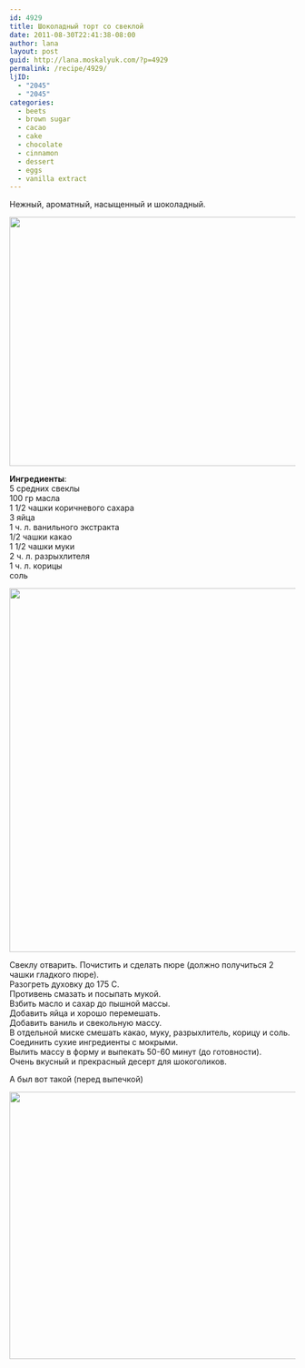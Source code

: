 ```yaml
---
id: 4929
title: Шоколадный торт со свеклой
date: 2011-08-30T22:41:38-08:00
author: lana
layout: post
guid: http://lana.moskalyuk.com/?p=4929
permalink: /recipe/4929/
ljID:
  - "2045"
  - "2045"
categories:
  - beets
  - brown sugar
  - cacao
  - cake
  - chocolate
  - cinnamon
  - dessert
  - eggs
  - vanilla extract
---
```

Нежный, ароматный, насыщенный и шоколадный.

<img loading="lazy" class="alignnone" title="Chocolate Beet Cake" src="http://farm7.static.flickr.com/6183/6098634097_ac5dd670f2_z.jpg" alt="" width="640" height="438" /> 

**Ингредиенты**:  
5 средних свеклы  
100 гр масла  
1 1/2 чашки коричневого сахара  
3 яйца  
1 ч. л. ванильного экстракта  
1/2 чашки какао  
1 1/2 чашки муки  
2 ч. л. разрыхлителя  
1 ч. л. корицы  
соль

<img loading="lazy" class="alignnone" title="Chocolate Beet Cake" src="http://farm7.static.flickr.com/6196/6098635105_75cd03930b_z.jpg" alt="" width="523" height="640" /> 

Свеклу отварить. Почистить и сделать пюре (должно получиться 2 чашки гладкого пюре).  
Разогреть духовку до 175 С.  
Противень смазать и посыпать мукой.  
Взбить масло и сахар до пышной массы.  
Добавить яйца и хорошо перемешать.  
Добавить ваниль и свекольную массу.  
В отдельной миске смешать какао, муку, разрыхлитель, корицу и соль.  
Соединить сухие ингредиенты с мокрыми.  
Вылить массу в форму и выпекать 50-60 минут (до готовности).  
Очень вкусный и прекрасный десерт для шокоголиков.

А был вот такой (перед выпечкой)

<img loading="lazy" class="alignnone" title="Chocolate Beet Cake" src="http://farm7.static.flickr.com/6181/6099181324_f6b451440c_z.jpg" alt="" width="640" height="470" />